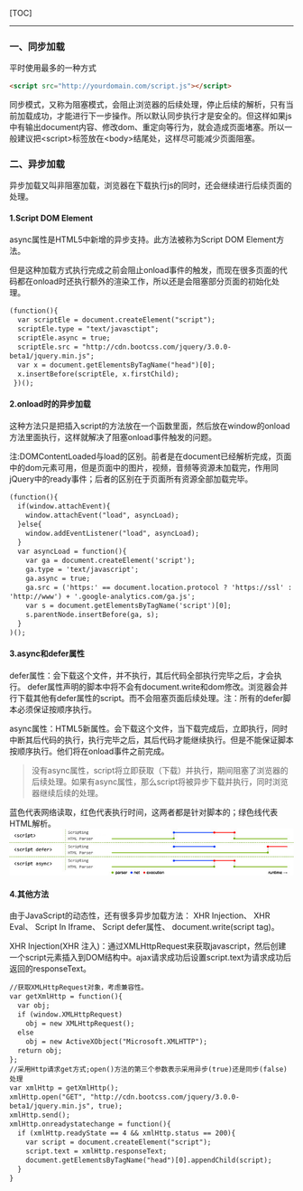 [TOC]
***

### 一、同步加载

平时使用最多的一种方式
```HTML
<script src="http://yourdomain.com/script.js"></script>
```

同步模式，又称为阻塞模式，会阻止浏览器的后续处理，停止后续的解析，只有当前加载成功，才能进行下一步操作。所以默认同步执行才是安全的。但这样如果js中有输出document内容、修改dom、重定向等行为，就会造成页面堵塞。所以一般建议把\<script\>标签放在\<body\>结尾处，这样尽可能减少页面阻塞。

### 二、异步加载

异步加载又叫非阻塞加载，浏览器在下载执行js的同时，还会继续进行后续页面的处理。

#### 1.Script DOM Element

async属性是HTML5中新增的异步支持。此方法被称为Script DOM Element方法。

但是这种加载方式执行完成之前会阻止onload事件的触发，而现在很多页面的代码都在onload时还执行额外的渲染工作，所以还是会阻塞部分页面的初始化处理。

```JS
(function(){
  var scriptEle = document.createElement("script");
  scriptEle.type = "text/javasctipt";
  scriptEle.async = true;
  scriptEle.src = "http://cdn.bootcss.com/jquery/3.0.0-beta1/jquery.min.js";
  var x = document.getElementsByTagName("head")[0];
  x.insertBefore(scriptEle, x.firstChild);        
 })();
```

#### 2.onload时的异步加载

这种方法只是把插入script的方法放在一个函数里面，然后放在window的onload方法里面执行，这样就解决了阻塞onload事件触发的问题。

注:DOMContentLoaded与load的区别。前者是在document已经解析完成，页面中的dom元素可用，但是页面中的图片，视频，音频等资源未加载完，作用同jQuery中的ready事件；后者的区别在于页面所有资源全部加载完毕。

```JS
(function(){
  if(window.attachEvent){
    window.attachEvent("load", asyncLoad);
  }else{
    window.addEventListener("load", asyncLoad);
  }
  var asyncLoad = function(){
    var ga = document.createElement('script'); 
    ga.type = 'text/javascript'; 
    ga.async = true; 
    ga.src = ('https:' == document.location.protocol ? 'https://ssl' : 'http://www') + '.google-analytics.com/ga.js'; 
    var s = document.getElementsByTagName('script')[0]; 
    s.parentNode.insertBefore(ga, s);
  }
)();
```

#### 3.async和defer属性

defer属性：会下载这个文件，并不执行，其后代码全部执行完毕之后，才会执行。
defer属性声明的脚本中将不会有document.write和dom修改。浏览器会并行下载其他有defer属性的script。而不会阻塞页面后续处理。注：所有的defer脚本必须保证按顺序执行。

async属性：HTML5新属性。会下载这个文件，当下载完成后，立即执行，同时中断其后代码的执行，执行完毕之后，其后代码才能继续执行。但是不能保证脚本按顺序执行。他们将在onload事件之前完成。

> 没有async属性，script将立即获取（下载）并执行，期间阻塞了浏览器的后续处理。如果有async属性，那么script将被异步下载并执行，同时浏览器继续后续的处理。

蓝色代表网络读取，红色代表执行时间，这两者都是针对脚本的；绿色线代表HTML解析。
![avatar](./defer&async.jpeg)

#### 4.其他方法
由于JavaScript的动态性，还有很多异步加载方法： XHR Injection、 XHR Eval、 Script In Iframe、 Script defer属性、 document.write(script tag)。

XHR Injection(XHR 注入)：通过XMLHttpRequest来获取javascript，然后创建一个script元素插入到DOM结构中。ajax请求成功后设置script.text为请求成功后返回的responseText。

```JS
//获取XMLHttpRequest对象，考虑兼容性。
var getXmlHttp = function(){
  var obj;
  if (window.XMLHttpRequest)
    obj = new XMLHttpRequest();
  else
    obj = new ActiveXObject("Microsoft.XMLHTTP");
  return obj;
};
//采用Http请求get方式;open()方法的第三个参数表示采用异步(true)还是同步(false)处理
var xmlHttp = getXmlHttp();
xmlHttp.open("GET", "http://cdn.bootcss.com/jquery/3.0.0-beta1/jquery.min.js", true);
xmlHttp.send(); 
xmlHttp.onreadystatechange = function(){
  if (xmlHttp.readyState == 4 && xmlHttp.status == 200){
    var script = document.createElement("script");
    script.text = xmlHttp.responseText;
    document.getElementsByTagName("head")[0].appendChild(script);
  }
}
```
